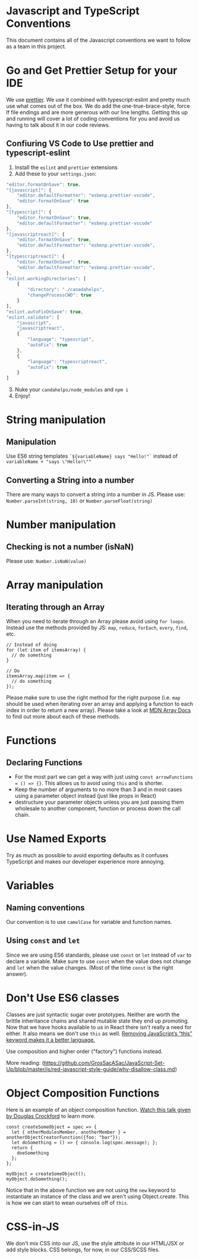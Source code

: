 # Javascript and TypeScript Conventions
This document contains all of the Javascript conventions we want to follow as a team in this project.

# Go and Get Prettier Setup for your IDE

We use [prettier](https://prettier.io/). We use it combined with typescript-eslint and pretty much use what comes out of the box. We do add the one-true-brace-style, force lf file endings and are more generous with our line lengths. Getting this up and running will cover a lot of coding conventions for you and avoid us having to talk about it in our code reviews.

## Confiuring VS Code to Use prettier and typescript-eslint

1. Install the `eslint` and `prettier` extensions
2. Add these to your `settings.json`:

```javascript
"editor.formatOnSave": true,
"[javascript]": {
    "editor.defaultFormatter": "esbenp.prettier-vscode",
    "editor.formatOnSave": true
},
"[typescript]": {
    "editor.formatOnSave": true,
    "editor.defaultFormatter": "esbenp.prettier-vscode"
},
"[javascriptreact]": {
    "editor.formatOnSave": true,
    "editor.defaultFormatter": "esbenp.prettier-vscode",
},
"[typescriptreact]": {
    "editor.formatOnSave": true,
    "editor.defaultFormatter": "esbenp.prettier-vscode",
},
"eslint.workingDirectories": [
    {
        "directory": "./canadahelps",
        "changeProcessCWD": true
    }
],
"eslint.autoFixOnSave": true,
"eslint.validate": [
    "javascript",
    "javascriptreact",
    {
        "language": "typescript",
        "autoFix": true
    },
    {
        "language": "typescriptreact",
        "autoFix": true
    }
]
```

3. Nuke your `candahelps/node_modules` and `npm i`
4. Enjoy!

# String manipulation
## Manipulation

Use ES6 string templates `` `${variableName} says "Hello!"` `` instead of `variableName + "says \"Hello!\""`

## Converting a String into a number
There are many ways to convert a string into a number in JS. Please use:
`Number.parseInt(string, 10)` or `Number.parseFloat(string)`

# Number manipulation
## Checking is not a number (isNaN)

Please use: `Number.isNaN(value)`


# Array manipulation
## Iterating through an Array
When you need to iterate through an Array please avoid using `for loops`. Instead use the methods provided by JS: `map`, `reduce`, `forEach`, `every`, `find`, etc.

```
// Instead of doing
for (let item of itemsArray) {
  // do something
}

// Do
itemsArray.map(item => {
  // do something
});
```

Please make sure to use the right method for the right purpose (i.e. `map` should be used when iterating over an array
and applying a function to each index in order to return a new array). Please take
a look at [MDN Array Docs](https://developer.mozilla.org/en-US/docs/Web/JavaScript/Reference/Global_Objects/Array) to
 find out more about each of these methods.


# Functions
## Declaring Functions

* For the most part we can get a way with just using `const arrowFunctions = () => {}`. This allows us to avoid using `this` and is shorter.
* Keep the number of arguments to no more than 3 and in most cases using a parameter object instead (just like props in React)
* destructure your parameter objects unless you are just passing them wholesale to another component, function or process down the call chain.


# Use Named Exports

Try as much as possible to avoid exporting defaults as it confuses TypeScript and makes our developer experience more annoying.

# Variables
## Naming conventions
Our convention is to use `camelCase` for variable and function names.

## Using `const` and `let`
Since we are using ES6 standards, please use `const` or `let` instead of `var` to declare a variable. Make sure to use `const` when the value does not change and `let` when the value changes. (Most of the time `const` is the right answer).

# Don't Use ES6 classes
Classes are just syntactic sugar over prototypes. Neither are worth the brittle inheritance chains and shared mutable state they end up promoting. Now that we have hooks available to us in React there isn't really a need for either. It also means we don't use `this` as well. [Removing JavaScript’s “this” keyword makes it a better language.](https://www.freecodecamp.org/news/removing-javascripts-this-keyword-makes-it-a-better-language-here-s-why-db28060cc086/)

Use composition and higher order ("factory") functions instead.

More reading: (https://github.com/GrosSacASac/JavaScript-Set-Up/blob/master/js/red-javascript-style-guide/why-disallow-class.md)

# Object Composition Functions
Here is an example of an object composition function. [Watch this talk given by Douglas Crockford](https://youtu.be/PSGEjv3Tqo0?t=1291) to learn more.

```
const createSomeObject = spec => {
  let { otherModulesMember, anotherMember } = anotherObjectCreatorFunction({foo: "bar"});
  let doSomething = () => { console.log(spec.message); };
  return {
    doeSomething
  };
};

myObject = createSomeObject();
myObject.doSomething();
```
Notice that in the above function we are not using the `new` keyword to instantiate an instance of the class and we aren't using Object.create. This is how we can start to wean ourselves off of `this`. 

# CSS-in-JS

We don't mix CSS into our JS, use the style attribute in our HTML/JSX or add style blocks. CSS belongs, for now, in our CSS/SCSS files.
